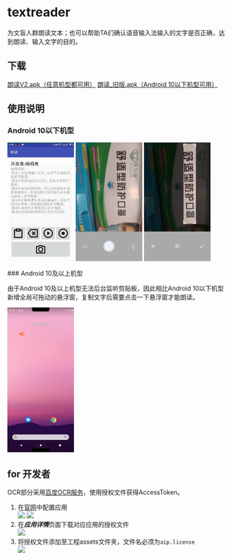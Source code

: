 # textreader
为文盲人群朗读文本；也可以帮助TA们确认语音输入法输入的文字是否正确，达到朗读、输入文字的目的。

## 下载
[朗读V2.apk（任意机型都可用）](https://raw.githubusercontent.com/ymlgithub/textreader/master/app/release/%E6%9C%97%E8%AF%BBV2.apk)
[朗读_旧版.apk（Android 10以下机型可用）](https://raw.githubusercontent.com/ymlgithub/textreader/master/app/release/%E6%9C%97%E8%AF%BB_%E6%97%A7%E7%89%88.apk)

## 使用说明
### Android 10以下机型
<p>
<img src='imgs/a.jpg' width='30%' style="display:inline;"/>
<img src='imgs/b.jpg' width='30%' style="display:inline;"/>
<img src='imgs/c.jpg' width='30%' style="display:inline;"/>
</p>
### Android 10及以上机型

由于Android 10及以上机型无法后台监听剪贴板，因此相比Android 10以下机型新增全局可拖动的悬浮窗，复制文字后需要点击一下悬浮窗才能朗读。
<p>
<img src='imgs/d.png' width='30%' style="display:inline;"/>
</p>

## for 开发者

OCR部分采用[百度OCR服务](https://ai.baidu.com/ai-doc/OCR/ok3h7xx8c)，使用授权文件获得AccessToken。
1. 在[官网](https://console.bce.baidu.com/ai/?fromai=1&_=1488766023093#/ai/ocr/app/list)中配置应用  
![](https://ai.bdstatic.com/file/E0FE42DB27494CBC895C6F24DBC1FE54)
![](https://ai.bdstatic.com/file/36B5703778884B73AE6E9241730B1772)
2. 在***应用详情***页面下载对应应用的授权文件  
![](https://ai.bdstatic.com/file/6E928A2EBAE744E59D8D0CE2984AAC57)
3. 将授权文件添加至工程assets文件夹，文件名必须为`aip.license`  
![](https://ai.bdstatic.com/file/54D522AC76AA44B9BBE6E98FEEAD79EE)
